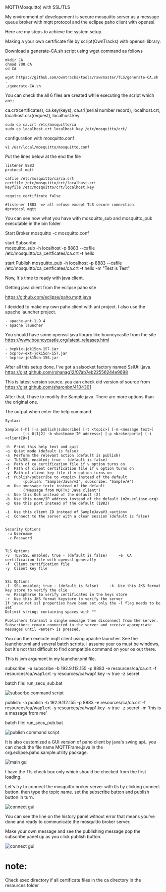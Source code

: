 MQTT(Mosquitto) with SSL/TLS

My environment of developement is 
secure mosquitto server as a message queue broker with mqtt protocol
and the eclipse paho client with openssl.


Here are my steps to achieve the system setup.

Making a your own certificate file by script(OwnTracks) with openssl library.

Download a generate-CA.sh script using wget command as follows

	mkdir CA
	chmod 700 CA
	cd CA

	wget https://github.com/owntracks/tools/raw/master/TLS/generate-CA.sh .
	./generate-CA.sh

You can check the all 6 files are created while executing the script which are : 

 ca.crt(certificates), ca.key(keys), ca.srl(serial number record), localhost.crt, localhost.csr(request), localhost.key

	sudo cp ca.crt /etc/mosquitto/ca
	sudo cp localhost.crt localhost.key /etc/mosquitto/crt/

configuration with mosquitto.conf 

	vi /usr/local/mosquitto/mosquitto.conf 

Put the lines below at the end the file

	listener 8883
	protocol mqtt

	cafile /etc/mosquitto/ca/ca.crt
	certfile /etc/mosquitto/crt/localhost.crt
	keyfile /etc/mosquitto/crt/localhost.key

	require_certificate false   

	#listener 1883  => all refuse except TLS secure connection.
	#protocol mqtt
 


You can see now what you have with mosquitto_sub and mosquitto_pub executable in the bin folder

Start Broker
	mosquitto -c mosquitto.conf 

start Subscribe  
	mosquitto_sub -h localhost -p 8883 --cafile /etc/mosquitto/ca_certficates/ca.crt -t hello

start Publish 
	mosquitto_pub -h localhost -p 8883 --cafile /etc/mosquitto/ca_certficates/ca.crt -t hello -m "Test is Test"  

Now, It's time to ready with java client.

Getting java client from the eclipse paho site

https://github.com/eclipse/paho.mqtt.java

I decided to make my own paho client with ant project.
I also use the apache launcher project.

	- apache-ant-1.9.4
	- apache launcher

You should have some openssl java library like bouncycastle from the site
https://www.bouncycastle.org/latest_releases.html

	- bcpkix-jdk15on-157.jar
	- bcprov-ext-jdk15on-157.jar
	- bcprov-jdk15on-156.jar

After all this setup done, I've got a sslsocket factory named SslUtil.java.
https://gist.github.com/rohanag12/07ab7eb22556244e9698

This is latest version source. you can check old version of source from 
https://gist.github.com/sharonbn/4104301

After that, I have to modify the Sample.java.
There are more options than the original one.

The output when enter the help command.


	Syntax:

    Sample [-h] [-a publish|subscribe] [-t <topic>] [-m <message text>]
            [-s 0|1|2] -b <hostname|IP address>] [-p <brokerport>] [-i <clientID>]

    -h  Print this help text and quit
    -q  Quiet mode (default is false)
    -a  Perform the relevant action (default is publish)
    -v  TLS/SSL enabled; true - (default is false)
    -e  Path of ca certification file if v option turns on
    -f  Path of client certification file if v option turns on
    -y  Path of client key file if v option turns on
    -t  Publish/subscribe to <topic> instead of the default
            (publish: "Sample/Java/v3", subscribe: "Sample/#")
    -m  Use <message text> instead of the default
            ("Message from MQTTv3 Java client")
    -s  Use this QoS instead of the default (2)
    -b  Use this name/IP address instead of the default (m2m.eclipse.org)
    -p  Use this port instead of the default (1883)

    -i  Use this client ID instead of SampleJavaV3_<action>
    -c  Connect to the server with a clean session (default is false)


	Security Options
	 -u Username
	 -z Password
	
	
	TLS Options
	-v  TLS/SSL enabled; true - (default is false)     -e  CA certification file with openssl generally
	-f  Client certification file
	-y  Client key file
	
	
	SSL Options
	-l  SSL enabled; true - (default is false)     -k  Use this JKS format key store to verify the clie
	-w  Passpharse to verify certificates in the keys store
	-r  Use this JKS format keystore to verify the server
	If javax.net.ssl properties have been set only the -l flag needs to be set
	Delimit strings containing spaces with ""
	
	Publishers transmit a single message then disconnect from the server.
	Subscribers remain connected to the server and receive appropriate
	messages until <enter> is pressed.

You can then execute mqtt client using apache launcher.
See the launcher.xml and several batch scripts.
I assume your os must be windows, but it's not that difficult to find compatible command on your os out there.

This is jvm argument in my launcher.xml file.

subscribe:
	-a subscribe -b 192.9.112.155 -p 8883 -e resources/ca/ca.crt -f resources/ca/wap1.crt -y resources/ca/wap1.key -v true -z secret
	
batch file: run_secu_sub.bat

![subscrbe command script](https://raw.githubusercontent.com/tommybee-dev/tls-paho-mosquitto/master/screenshot/command_sub.png?raw=true "subscrbe")
	
publish:
	-a publish -b 192.9.112.155 -p 8883 -e resources/ca/ca.crt -f resources/ca/wap1.crt -y resources/ca/wap1.key -v true -z secret -m 'this is a message from me'

batch file: run_secu_pub.bat

![publish command script](https://raw.githubusercontent.com/tommybee-dev/tls-paho-mosquitto/master/screenshot/command_pub.png?raw=true "publish")

It is also customized a GUI version of paho client by java's swing api.. you can check the file name MQTTFrame.java in the org.eclipse.paho.sample.utility package.

![main gui](https://github.com/tommybee-dev/tls-paho-mosquitto/blob/master/screenshot/main.png?raw=true "Swing main")

I have the Tls check box only which should be checked from the first loading.

Let's try to connect the mosquitto broker server with tls by clicking connect button.
then type the topic name.
set the subscribe button and publish button in turn.

![connect gui](https://github.com/tommybee-dev/tls-paho-mosquitto/blob/master/screenshot/main_connect.png?raw=true "Swing main")

You can see the line on the history panel without error that means you've done and ready to communicate the mosquitto broker server.

Make your own message and see the publishing message pop the subscribe panel up as you click publish button.

![connect gui](https://github.com/tommybee-dev/tls-paho-mosquitto/blob/master/screenshot/pub_sub_msg.png?raw=true "Swing main")


# note: 
Check exec directory if all certificate files in the ca directory in the resources folder


